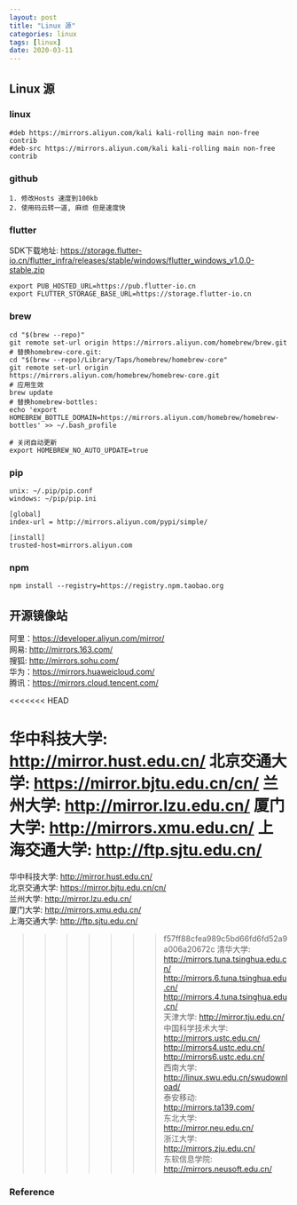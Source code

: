 ```yaml
---
layout: post
title: "Linux 源"
categories: linux
tags: [linux]
date: 2020-03-11
---
```


## Linux 源

### linux
    
    #deb https://mirrors.aliyun.com/kali kali-rolling main non-free contrib
    #deb-src https://mirrors.aliyun.com/kali kali-rolling main non-free contrib

### github

    1. 修改Hosts 速度到100kb
    2. 使用码云转一道, 麻烦 但是速度快

### flutter
SDK下载地址: https://storage.flutter-io.cn/flutter_infra/releases/stable/windows/flutter_windows_v1.0.0-stable.zip

    export PUB_HOSTED_URL=https://pub.flutter-io.cn
    export FLUTTER_STORAGE_BASE_URL=https://storage.flutter-io.cn

### brew

    cd "$(brew --repo)"
    git remote set-url origin https://mirrors.aliyun.com/homebrew/brew.git
    # 替换homebrew-core.git:
    cd "$(brew --repo)/Library/Taps/homebrew/homebrew-core"
    git remote set-url origin https://mirrors.aliyun.com/homebrew/homebrew-core.git
    # 应用生效
    brew update
    # 替换homebrew-bottles:
    echo 'export HOMEBREW_BOTTLE_DOMAIN=https://mirrors.aliyun.com/homebrew/homebrew-bottles' >> ~/.bash_profile

    # 关闭自动更新
    export HOMEBREW_NO_AUTO_UPDATE=true

### pip

    unix: ~/.pip/pip.conf
    windows: ~/pip/pip.ini

    [global]
    index-url = http://mirrors.aliyun.com/pypi/simple/
    
    [install]
    trusted-host=mirrors.aliyun.com

### npm

    npm install --registry=https://registry.npm.taobao.org

## 开源镜像站

阿里：https://developer.aliyun.com/mirror/  
网易: http://mirrors.163.com/  
搜狐: http://mirrors.sohu.com/  
华为：https://mirrors.huaweicloud.com/  
腾讯：https://mirrors.cloud.tencent.com/  

<<<<<<< HEAD


华中科技大学: http://mirror.hust.edu.cn/
北京交通大学: https://mirror.bjtu.edu.cn/cn/
兰州大学: http://mirror.lzu.edu.cn/
厦门大学: http://mirrors.xmu.edu.cn/
上海交通大学: http://ftp.sjtu.edu.cn/
=======
华中科技大学: http://mirror.hust.edu.cn/  
北京交通大学: https://mirror.bjtu.edu.cn/cn/  
兰州大学: http://mirror.lzu.edu.cn/  
厦门大学: http://mirrors.xmu.edu.cn/  
上海交通大学: http://ftp.sjtu.edu.cn/  
>>>>>>> f57ff88cfea989c5bd66fd6fd52a9a006a20672c
清华大学: http://mirrors.tuna.tsinghua.edu.cn/ http://mirrors.6.tuna.tsinghua.edu.cn/ <IPv6 only> http://mirrors.4.tuna.tsinghua.edu.cn/ <IPv4 only>  
天津大学: http://mirror.tju.edu.cn/  
中国科学技术大学: http://mirrors.ustc.edu.cn/ http://mirrors4.ustc.edu.cn/ http://mirrors6.ustc.edu.cn/  
西南大学: http://linux.swu.edu.cn/swudownload/  
泰安移动: http://mirrors.ta139.com/  
东北大学: http://mirror.neu.edu.cn/  
浙江大学: http://mirrors.zju.edu.cn/  
东软信息学院: http://mirrors.neusoft.edu.cn/  

### Reference
